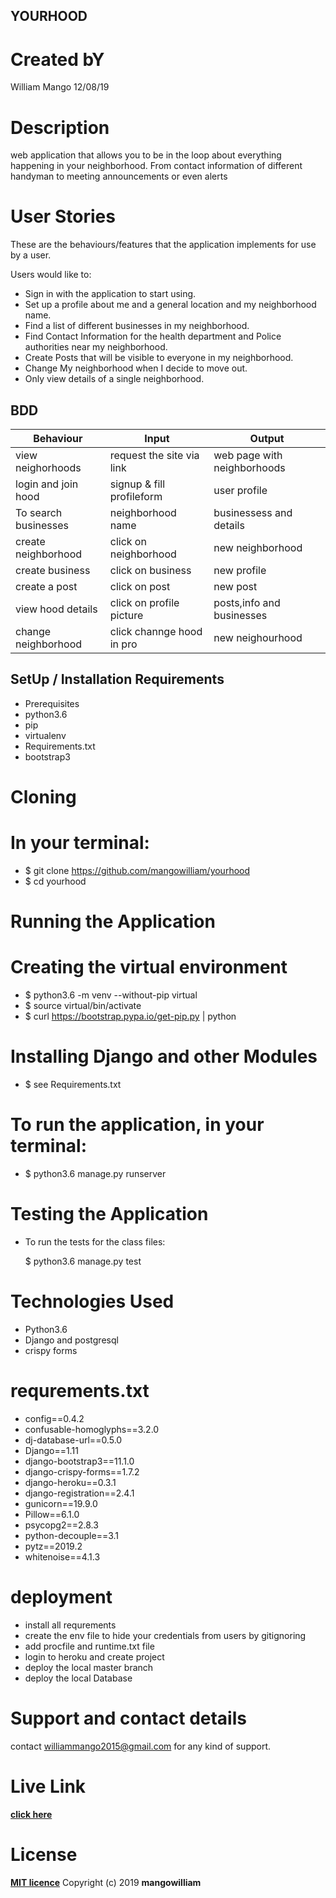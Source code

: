 
## YOURHOOD

# Created bY

William Mango  12/08/19

# Description

web application that allows you to be in the loop about everything happening in your neighborhood. From contact information of different handyman to meeting announcements or even alerts

# User Stories

These are the behaviours/features that the application implements for use by a user.

Users would like to:

* Sign in with the application to start using.
* Set up a profile about me and a general location and my neighborhood name.
* Find a list of different businesses in my neighborhood.
* Find Contact Information for the health department and Police authorities near my neighborhood.
* Create Posts that will be visible to everyone in my neighborhood.
* Change My neighborhood when I decide to move out.
* Only view details of a single neighborhood.

## BDD

|Behaviour	          |          Input	        |Output                       |
|---------------------|-------------------------|-----------------------------|
|view neighorhoods    |request the site via link|web page with neighborhoods  |
|login and join hood  |signup & fill profileform| user profile                |
|To search businesses |neighborhood name        |businessess and details      |
|create neighborhood  |click on neighborhood    |new neighborhood             |
|create business      |click on business        |new profile                  |
|create a post        |click on post            |new post                     |
|view hood details    |click on profile picture |posts,info and businesses    |
|change neighborhood  |click channge hood in pro|new neighourhood             |


## SetUp / Installation Requirements

* Prerequisites
* python3.6
* pip
* virtualenv
* Requirements.txt
* bootstrap3

# Cloning

# In your terminal:

 * $ git clone https://github.com/mangowilliam/yourhood
 * $ cd yourhood

# Running the Application

# Creating the virtual environment

 * $ python3.6 -m venv --without-pip virtual
 * $ source virtual/bin/activate
 * $ curl https://bootstrap.pypa.io/get-pip.py | python

# Installing Django and other Modules

 * $ see Requirements.txt

# To run the application, in your terminal:

 * $ python3.6 manage.py runserver

# Testing the Application

* To run the tests for the class files:

  $ python3.6 manage.py test 

# Technologies Used

* Python3.6
* Django and postgresql
* crispy forms

# requrements.txt

* config==0.4.2
* confusable-homoglyphs==3.2.0
* dj-database-url==0.5.0
* Django==1.11
* django-bootstrap3==11.1.0
* django-crispy-forms==1.7.2
* django-heroku==0.3.1
* django-registration==2.4.1
* gunicorn==19.9.0
* Pillow==6.1.0
* psycopg2==2.8.3
* python-decouple==3.1
* pytz==2019.2
* whitenoise==4.1.3

# deployment

* install all requrements
* create the env file to hide your credentials from users by gitignoring
* add procfile and runtime.txt file
* login to heroku and create project
* deploy the local master branch
* deploy the local Database

# Support and contact details

contact williammango2015@gmail.com for any kind of support.

# Live Link

**[click here](https://github.com/mangowilliam/yourhood)**

# License

**[MIT licence](licence)**
Copyright (c) 2019 **mangowilliam**
